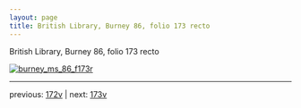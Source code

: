 ```yaml
---
layout: page
title: British Library, Burney 86, folio 173 recto
---
```


British Library, Burney 86, folio 173 recto

[![burney_ms_86_f173r](http://www.homermultitext.org/iipsrv?IIIF=/project/homer/pyramidal/deepzoom/bl/burney86imgs/v1/burney_ms_86_f173r.tif/full/800,/0/default.jpg)](http://www.homermultitext.org/ict2/?urn=urn:cite2:bl:burney86imgs.v1:burney_ms_86_f173r) 

---

previous:  [172v](../172v/) | next: [173v](../173v/)